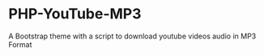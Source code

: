 PHP-YouTube-MP3
===============

A Bootstrap theme with a script to download youtube videos audio in MP3 Format

